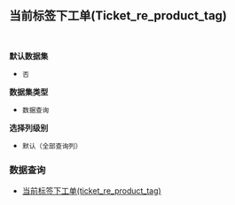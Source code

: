 ## 当前标签下工单(Ticket_re_product_tag) <!-- {docsify-ignore-all} -->



<br>
<p class="panel-title"><b>默认数据集</b></p>

* `否`

<p class="panel-title"><b>数据集类型</b></p>

* `数据查询`

<p class="panel-title"><b>选择列级别</b></p>

* `默认（全部查询列）`




### 数据查询
  * [当前标签下工单(ticket_re_product_tag)](module/ProdMgmt/Ticket/query/Ticket_re_product_tag)
